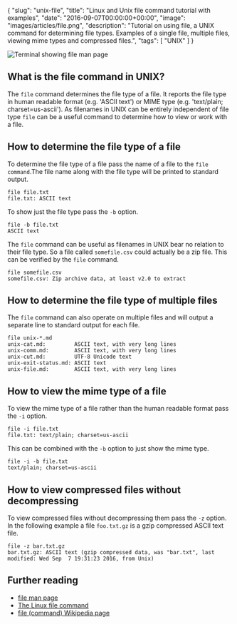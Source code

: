 {
  "slug": "unix-file",
  "title": "Linux and Unix file command tutorial with examples",
  "date": "2016-09-07T00:00:00+00:00",
  "image": "images/articles/file.png",
  "description": "Tutorial on using file, a UNIX command for determining file types. Examples of a single file, multiple files, viewing mime types and compressed files.",
  "tags": [
    "UNIX"
  ]
}

![Terminal showing file man page][2]

## What is the file command in UNIX?

The `file` command determines the file type of a file. It reports the file type in human readable format (e.g. 'ASCII text') or MIME type (e.g. 'text/plain; charset=us-ascii'). As filenames in UNIX can be entirely independent of file type `file` can be a useful command to determine how to view or work with a file. 

## How to determine the file type of a file

To determine the file type of a file pass the name of a file to the `file command`.The file name along with the file type will be printed to standard output. 

    file file.txt
    file.txt: ASCII text

To show just the file type pass the `-b` option.

    file -b file.txt
    ASCII text

The `file` command can be useful as filenames in UNIX bear no relation to their file type. So a file called `somefile.csv` could actually be a zip file. This can be verified by the `file` command.

    file somefile.csv
    somefile.csv: Zip archive data, at least v2.0 to extract
    
## How to determine the file type of multiple files

The `file` command can also operate on multiple files and will output a separate line to standard output for each file.

    file unix-*.md
    unix-cat.md:         ASCII text, with very long lines
    unix-comm.md:        ASCII text, with very long lines
    unix-cut.md:         UTF-8 Unicode text
    unix-exit-status.md: ASCII text
    unix-file.md:        ASCII text, with very long lines

## How to view the mime type of a file

To view the mime type of a file rather than the human readable format pass the `-i` option. 

    file -i file.txt
    file.txt: text/plain; charset=us-ascii

This can be combined with the `-b` option to just show the mime type.

    file -i -b file.txt
    text/plain; charset=us-ascii
    
## How to view compressed files without decompressing

To view compressed files without decompressing them pass the `-z` option. In the following example a file `foo.txt.gz` is a gzip compressed ASCII text file.

    file -z bar.txt.gz
    bar.txt.gz: ASCII text (gzip compressed data, was "bar.txt", last modified: Wed Sep  7 19:31:23 2016, from Unix)


## Further reading 
* [file man page][1]
* [The Linux file command][3]
* [file (command) Wikipedia page][4]

[1]: http://linux.die.net/man/1/file
[2]: https://shapeshed.com/images/articles/file.png "Linux and Unix file command"
[3]: http://alvinalexander.com/unix/edu/examples/file.shtml
[4]: https://en.wikipedia.org/wiki/File_(command)
